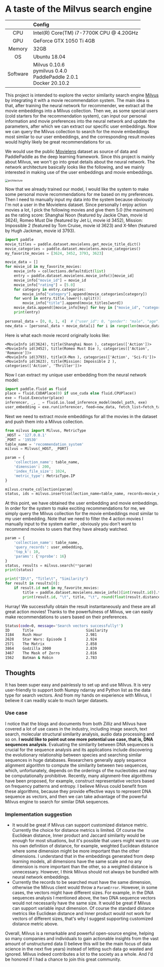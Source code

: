 



# A taste of the Milvus search engine

|          | Config                                                       |
| :------: | :----------------------------------------------------------- |
|   CPU    | Intel(R) Core(TM) i7-7700K CPU @ 4.20GHz                     |
|   GPU    | GeForce GTX 1050 Ti 4GB                                      |
|  Memory  | 32GB                                                         |
|    OS    | Ubuntu 18.04                                                 |
| Software | Milvus 0.10.6 <br />pymilvus 0.4.0  <br />PaddlePaddle 2.0.1  <br />Docker 20.10.2 <br> |

This project is intended to explore the vector similarity search engine [Milvus](https://milvus.io/) by integrating it with a movie recommendation system. The main idea is that, after training the neural network for recommender, we extract all the movie embeddings into a Milvus collection. Then we, as some special users (cold starters for the recommendation system), can input our personal information and movie preferences into the neural network and update the parameters, after which we can extract our specific user embeddings.  Now we can query the Milvus collection to search for the movie embeddings most similar to our user embeddings, and the corresponding result movies would highly likely be great recommendations for us.

We would use the public [Movielens](https://grouplens.org/datasets/movielens/) dataset as source of data and PaddlePaddle as the deep learning framework. Since this project is mainly about Milvus, we won't go into great details about the neural network. The network architecture basically looks like the following, and we mainly interested in making use of the user embeddings and movie embeddings. 

<img src="https://upload-images.jianshu.io/upload_images/10870953-4bb7caf9311cfa65.png?imageMogr2/auto-orient/strip%7CimageView2/2/w/1240" alt="architecture" style="zoom:60%;" />

Now that we already trained our model, I would like the system to make some personal movie recommendations for me based on my preferences. Then I need to manually input my data into the system because obviously I'm not a user in the Movielens dataset. Since personally I enjoy action movies a lot,  I pick the following movies and give them 5.0 (the maximum) as the rating score:  Shanghai Noon (featured by Jackie Chan, movie id 3624), Romeo Must Die (featured by Jet Li, movie id 3452), Mission: Impossible 2 (featured by Tom Cruise, movie id 3623) and X-Men (featured by Hugh Jackman, movie id 3793).

```python
import paddle
movie_titles = paddle.dataset.movielens.get_movie_title_dict()
movie_categories = paddle.dataset.movielens.movie_categories()
my_favorite_movies = [3624, 3452, 3793, 3623]

movie_data = []
for movie_id in my_favorite_movies:
    movie_info = collections.defaultdict(list)
    entry = paddle.dataset.movielens.movie_info()[movie_id]
    movie_info["movie_id"] = movie_id
    movie_info["rating"] = [5.0]
    for category in entry.categories:
        movie_info["category"].append(movie_categories[category])
    for word in entry.title.lower().split():
        movie_info["title"].append(movie_titles[word])
    movie_data.append([movie_info[key] for key in ["movie_id", "category", "title", "rating"]])
    print(entry)
    
personal_data = [0, 0, 1, 4]  # {"user_id": 0, "gender": "male", "age": "18-24", "job": "college/grad student"}
new_data = [personal_data + movie_data[i] for i in range(len(movie_data))]    
```

Here is what each movie record originally looks like:

```
<MovieInfo id(3624), title(Shanghai Noon ), categories(['Action'])>
<MovieInfo id(3452), title(Romeo Must Die ), categories(['Action', 'Romance'])>
<MovieInfo id(3793), title(X-Men ), categories(['Action', 'Sci-Fi'])>
<MovieInfo id(3623), title(Mission: Impossible 2 ), categories(['Action', 'Thriller'])>
```

Now I can extract my unique user embedding from the neural network model:

```python
import paddle.fluid as fluid
place = fluid.CUDAPlace(0) if use_cuda else fluid.CPUPlace()
exe = fluid.Executor(place)
inferencer, _, _ = fluid.io.load_inference_model(model_path, exe)
user_embedding = exe.run(inferencer, feed=new_data, fetch_list=fetch_targets)[1]
```

Next we need to extract movie embeddings for all the movies in the dataset and push them into a Milvus collection.

```python
from milvus import Milvus, MetricType
_HOST = '127.0.0.1'
_PORT = '19530' 
table_name = 'recommendation_system'
milvus = Milvus(_HOST, _PORT)

param = {
    'collection_name': table_name,
    'dimension': 200,
    'index_file_size': 1024,  
    'metric_type': MetricType.IP
}

milvus.create_collection(param)
status, ids = milvus.insert(collection_name=table_name, records=movie_embeddings)
```

At this point, we have obtained the user embedding and movie embeddings. In order for the system to make exciting  recommendations for me, we simply query the Milvus collection for the movie embeddings most similar to my user embedding. Note that we need to filter the 4 action movies I manually input to the system earlier , obviously you don't want to recommend movies to users that they have already watched.

```python
param = {
    'collection_name': table_name,
    'query_records': user_embedding,
    'top_k': 10,
    'params': {'nprobe': 16}
}
status, results = milvus.search(**param)
print(status)

print("ID\t", "Title\t", "Similarity")
for result in results[0]:
    if result.id not in my_favorite_movies:
        title = paddle.dataset.movielens.movie_info()[int(result.id)].title
        print(result.id, "\t", title, "\t", round(float(result.distance) * 5, 3))
```

Hurray! We successfully obtain the result instantaneously and these are all great action movies! Thanks to the powerfulness of Milvus, we can easily make recommendations to users based on their preferences.

```bash
Status(code=0, message='Search vectors successfully!')
ID      Title                        Similarity
3184    Rush Hour                    2.981
2628    Star Wars: Episode I         2.924
2571    The Matrix                   2.858
3864    Godzilla 2000                2.839 	
3467    The Mask of Zorro            2.816		 
1562    Batman & Robin               2.783
```



## Thoughts

It has been super easy and painlessly to set up and use Milvus. It is very user-friendly to support both Numpy ndarray and Python list as the data type for search vectors. And from my hands on experience with Milvus, I believe it can readily scale to much larger datasets. 

### Use case

I notice that the blogs and documents from both Zilliz and Milvus have covered a lot of use cases in the industry, including image search, text search, molecular structural similarity analysis, audio data processing and so on. **I would like to point out one more potential use case, that is, DNA sequences analysis**. Evaluating the similarity between DNA sequences is crucial for the sequence analysis and its applications include discovering the evolutionary relationship between species and searching similar sequences in huge databases.  Researchers generally apply sequence alignment algorithm to compute the similarity between two sequences, which, unfortunately, depends on the orderings of the nucleotides and may be computationally prohibitive. Recently, many alignment-free algorithms have been proposed, for example, construct representative vectors based on frequency patterns and entropy. I believe Milvus could benefit from these algorithms, because they provide effective ways to represent DNA sequence as vectors, and then we can take advantage of the powerful Milvus engine to search for similar DNA sequences.

### Implementation suggestion

- It would be great if Milvus can support customized distance metric. Currently the choice for distance metrics is limited. Of course the Euclidean distance, Inner product and Jaccard similarity would be enough for most situations, but it's possible that users might want to use his own definition of distance, for example, weighted Euclidean distance where some dimension might be more important than the other dimensions. I understand that in the embeddings generated from deep learning models, all dimensions have the same scale and no any dimension is more important than the other, so a weighted distance is unnecessary. However, I think Milvus should not always be bundled with neural network embeddings.
- Currently the records to be searched must have the same dimension, otherwise the Milvus client would throw a `ParamError`. However, in some cases, the vectors might have different sizes. For example, in the DNA sequences analysis I mentioned above, the two DNA sequence vectors would not necessarily have the same size. It would be great if Milvus can support variable input dimension. Of course the standard distance metrics like Euclidean distance and Inner product would not work for vectors of different sizes, that's why I suggest supporting customized distance metric above.



Overall, Milvus is a remarkable and powerful open-source engine, helping so many companies and individuals to gain actionable insights from the vast amount of unstructured data (I believe this will be the main focus of data science in the next five years) instead of letting such data go wasted and ignored. Milvus indeed contributes a lot to the society as a whole. And I'd be honored if I had a chance to join this great community.











